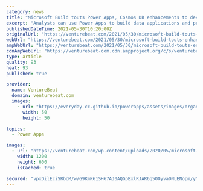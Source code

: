 ```yaml
---
category: news
title: "Microsoft Build touts Power Apps, Cosmos DB enhancements to develop code faster"
excerpt: "Analysts can use Power Apps to build data applications and processes. Integrating AI into Power FX will make it easier to use natural-language input and “programming by example” techniques ..."
publishedDateTime: 2021-05-30T10:20:00Z
originalUrl: "https://venturebeat.com/2021/05/30/microsoft-build-touts-enhancements-to-power-apps-cosmos-db-to-develop-code-faster/"
webUrl: "https://venturebeat.com/2021/05/30/microsoft-build-touts-enhancements-to-power-apps-cosmos-db-to-develop-code-faster/"
ampWebUrl: "https://venturebeat.com/2021/05/30/microsoft-build-touts-enhancements-to-power-apps-cosmos-db-to-develop-code-faster/amp/"
cdnAmpWebUrl: "https://venturebeat-com.cdn.ampproject.org/c/s/venturebeat.com/2021/05/30/microsoft-build-touts-enhancements-to-power-apps-cosmos-db-to-develop-code-faster/amp/"
type: article
quality: 93
heat: 93
published: true

provider:
  name: VentureBeat
  domain: venturebeat.com
  images:
    - url: "https://everyday-cc.github.io/powerapps/assets/images/organizations/venturebeat.com-50x50.jpg"
      width: 50
      height: 50

topics:
  - Power Apps

images:
  - url: "https://venturebeat.com/wp-content/uploads/2020/05/microsoft-build-2020.png?w=1200&strip=all"
    width: 1200
    height: 600
    isCached: true

secured: "vpxOilEciSRboM/w/G9KmK61SH67AJ0AQGpBxlRJAR6q5OOyvaONLENopm/yMnm2TCkxtPWQf/O11B+opo9W8lDm085/Cg/fSGKjiiYsuwHXOAKy4fTYGZIKGfFl82nnDzCzF6+6uBXUo0XjgRx6uLAe1wgKDjYJtCoOcKr7EPosToXB5ITb7sEjQwgSnAORVaIxUQgz2BnXEiSnfd3TrtaCt3Rrs2go3xZ+cHor5+17KQe5WHQbXpul0v3rxQ/zRSP5EOCRg88nwjojBz5LGYSaQldyvu39Na6rLQhkmb5gKniw8G6TN5eqx4JuN5GU9X4qswnAbuTEWhrFToZ7vGt3z3A7v00J6eDFItJYRVI=;TCnmIhaGZoimiqfJsbeTEg=="
---
```


